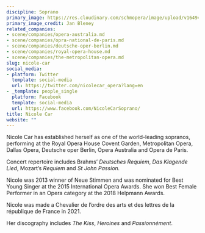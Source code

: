 ```yaml
---
discipline: Soprano
primary_image: https://res.cloudinary.com/schmopera/image/upload/v1649422439/media/2022/04/NicoelCar_JanBleney_zjhj71.jpg
primary_image_credit: Jan Bleney
related_companies:
- scene/companies/opera-australia.md
- scene/companies/opra-national-de-paris.md
- scene/companies/deutsche-oper-berlin.md
- scene/companies/royal-opera-house.md
- scene/companies/the-metropolitan-opera.md
slug: nicole-car
social_media:
- platform: Twitter
  template: social-media
  url: https://twitter.com/nicolecar_opera?lang=en
- _template: people_single
  platform: Facebook
  template: social-media
  url: https://www.facebook.com/NicoleCarSoprano/
title: Nicole Car
website: ""
---
```

Nicole Car has established herself as one of the world-leading sopranos, performing at the Royal Opera House Covent Garden, Metropolitan Opera, Dallas Opera, Deutsche oper Berlin, Opera Australia and Opera de Paris.

Concert repertoire includes Brahms’ _Deutsches Requiem_, _Das Klagende Lied_, Mozart’s _Requiem_ and _St John Passion._

Nicole was 2013 winner of Neue Stimmen and was nominated for Best Young Singer at the 2015 International Opera Awards. She won Best Female Performer in an Opera category at the 2018 Helpmann Awards.

Nicole was made a Chevalier de l’ordre des arts et des lettres de la république de France in 2021.

Her discography includes _The Kiss_, _Heroines_ and _Passionnément_.